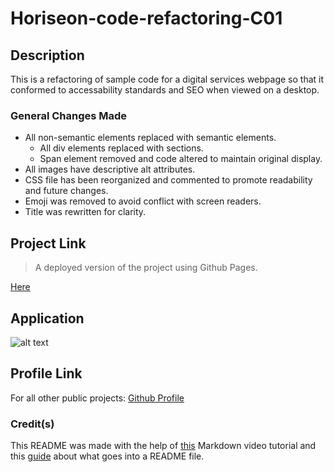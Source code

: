 # Horiseon-code-refactoring-C01

## Description

This is a refactoring of sample code for a digital services webpage so that it conformed to accessability standards and SEO when viewed on a desktop.

### General Changes Made
* All non-semantic elements replaced with semantic elements.
    * All div elements replaced with sections.
    * Span element removed and code altered to maintain original display.
* All images have descriptive alt attributes.
* CSS file has been reorganized and commented to promote readability and future changes.
* Emoji was removed to avoid conflict with screen readers.
* Title was rewritten for clarity.


## Project Link
> A deployed version of the project using Github Pages.

 [Here](https://philliprose.github.io/Horiseon-code-refactoring-C01/)

## Application

![alt text](./assets/images/Screenshot.png)



## Profile Link
For all other public projects: [Github Profile](https://github.com/PhillipRose)

### Credit(s)

This README was made with the help of [this](https://www.youtube.com/watch?v=HUBNt18RFbo) Markdown video tutorial and this [guide](https://coding-boot-camp.github.io/full-stack/github/professional-readme-guide) about what goes into a README file.
